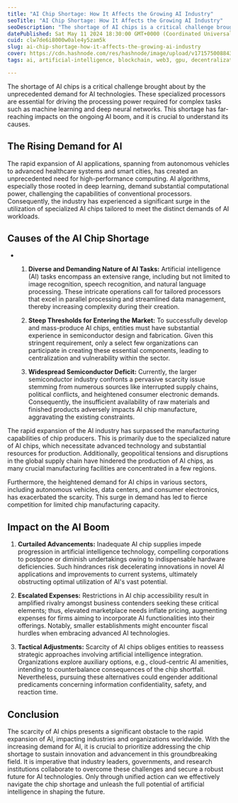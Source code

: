 ```yaml
---
title: "AI Chip Shortage: How It Affects the Growing AI Industry"
seoTitle: "AI Chip Shortage: How It Affects the Growing AI Industry"
seoDescription: "The shortage of AI chips is a critical challenge brought about by the unprecedented demand for AI technologies. These specialized processors are essential.."
datePublished: Sat May 11 2024 18:30:00 GMT+0000 (Coordinated Universal Time)
cuid: clw7de6i8000w0ale4y5zam5k
slug: ai-chip-shortage-how-it-affects-the-growing-ai-industry
cover: https://cdn.hashnode.com/res/hashnode/image/upload/v1715750088434/3e2c29c2-8b89-473c-a613-d2ad393792b6.png
tags: ai, artificial-intelligence, blockchain, web3, gpu, decentralization, spheron

---
```


The shortage of AI chips is a critical challenge brought about by the unprecedented demand for AI technologies. These specialized processors are essential for driving the processing power required for complex tasks such as machine learning and deep neural networks. This shortage has far-reaching impacts on the ongoing AI boom, and it is crucial to understand its causes.

## **The Rising Demand for AI**

The rapid expansion of AI applications, spanning from autonomous vehicles to advanced healthcare systems and smart cities, has created an unprecedented need for high-performance computing. AI algorithms, especially those rooted in deep learning, demand substantial computational power, challenging the capabilities of conventional processors. Consequently, the industry has experienced a significant surge in the utilization of specialized AI chips tailored to meet the distinct demands of AI workloads.

## **Causes of the AI Chip Shortage**

* 1. **Diverse and Demanding Nature of AI Tasks:** Artificial intelligence (AI) tasks encompass an extensive range, including but not limited to image recognition, speech recognition, and natural language processing. These intricate operations call for tailored processors that excel in parallel processing and streamlined data management, thereby increasing complexity during their creation.
        
    2. **Steep Thresholds for Entering the Market:** To successfully develop and mass-produce AI chips, entities must have substantial experience in semiconductor design and fabrication. Given this stringent requirement, only a select few organizations can participate in creating these essential components, leading to centralization and vulnerability within the sector.
        
    3. **Widespread Semiconductor Deficit:** Currently, the larger semiconductor industry confronts a pervasive scarcity issue stemming from numerous sources like interrupted supply chains, political conflicts, and heightened consumer electronic demands. Consequently, the insufficient availability of raw materials and finished products adversely impacts AI chip manufacture, aggravating the existing constraints.
        

The rapid expansion of the AI industry has surpassed the manufacturing capabilities of chip producers. This is primarily due to the specialized nature of AI chips, which necessitate advanced technology and substantial resources for production. Additionally, geopolitical tensions and disruptions in the global supply chain have hindered the production of AI chips, as many crucial manufacturing facilities are concentrated in a few regions.

Furthermore, the heightened demand for AI chips in various sectors, including autonomous vehicles, data centers, and consumer electronics, has exacerbated the scarcity. This surge in demand has led to fierce competition for limited chip manufacturing capacity.

## **Impact on the AI Boom**

1. **Curtailed Advancements:** Inadequate AI chip supplies impede progression in artificial intelligence technology, compelling corporations to postpone or diminish undertakings owing to indispensable hardware deficiencies. Such hindrances risk decelerating innovations in novel AI applications and improvements to current systems, ultimately obstructing optimal utilization of AI's vast potential.
    
2. **Escalated Expenses:** Restrictions in AI chip accessibility result in amplified rivalry amongst business contenders seeking these critical elements; thus, elevated marketplace needs inflate pricing, augmenting expenses for firms aiming to incorporate AI functionalities into their offerings. Notably, smaller establishments might encounter fiscal hurdles when embracing advanced AI technologies.
    
3. **Tactical Adjustments:** Scarcity of AI chips obliges entities to reassess strategic approaches involving artificial intelligence integration. Organizations explore auxiliary options, e.g., cloud-centric AI amenities, intending to counterbalance consequences of the chip shortfall. Nevertheless, pursuing these alternatives could engender additional predicaments concerning information confidentiality, safety, and reaction time.
    

## **Conclusion**

The scarcity of AI chips presents a significant obstacle to the rapid expansion of AI, impacting industries and organizations worldwide. With the increasing demand for AI, it is crucial to prioritize addressing the chip shortage to sustain innovation and advancement in this groundbreaking field. It is imperative that industry leaders, governments, and research institutions collaborate to overcome these challenges and secure a robust future for AI technologies. Only through unified action can we effectively navigate the chip shortage and unleash the full potential of artificial intelligence in shaping the future.